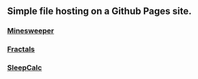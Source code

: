 ## Simple file hosting on a Github Pages site.

### [Minesweeper](minesweeper/)

### [Fractals](fractals/)

### [SleepCalc](sleepcalc/)


